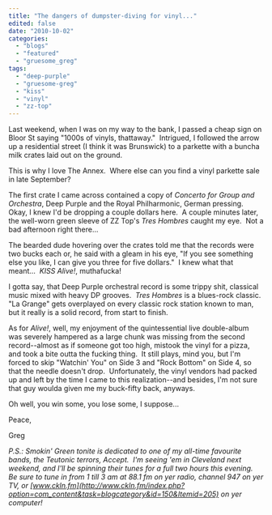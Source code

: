```yaml
---
title: "The dangers of dumpster-diving for vinyl..."
edited: false
date: "2010-10-02"
categories:
  - "blogs"
  - "featured"
  - "gruesome_greg"
tags:
  - "deep-purple"
  - "gruesome-greg"
  - "kiss"
  - "vinyl"
  - "zz-top"
---
```


Last weekend, when I was on my way to the bank, I passed a cheap sign on Bloor St saying "1000s of vinyls, thattaway."  Intrigued, I followed the arrow up a residential street (I think it was Brunswick) to a parkette with a buncha milk crates laid out on the ground.

This is why I love The Annex.  Where else can you find a vinyl parkette sale in late September?

The first crate I came across contained a copy of _Concerto for Group and Orchestra_, Deep Purple and the Royal Philharmonic, German pressing.  Okay, I knew I'd be dropping a couple dollars here.  A couple minutes later, the well-worn green sleeve of ZZ Top's _Tres Hombres_ caught my eye.  Not a bad afternoon right there...

The bearded dude hovering over the crates told me that the records were two bucks each or, he said with a gleam in his eye, "If you see something else you like, I can give you three for five dollars."  I knew what that meant...  _KISS Alive!_, muthafucka!

I gotta say, that Deep Purple orchestral record is some trippy shit, classical music mixed with heavy DP grooves.  _Tres Hombres_ is a blues-rock classic.  "La Grange" gets overplayed on every classic rock station known to man, but it really is a solid record, from start to finish.

As for _Alive!_, well, my enjoyment of the quintessential live double-album was severely hampered as a large chunk was missing from the second record--almost as if someone got too high, mistook the vinyl for a pizza, and took a bite outta the fucking thing.  It still plays, mind you, but I'm forced to skip "Watchin' You" on Side 3 and "Rock Bottom" on Side 4, so that the needle doesn't drop.  Unfortunately, the vinyl vendors had packed up and left by the time I came to this realization--and besides, I'm not sure that guy woulda given me my buck-fifty back, anyways.

Oh well, you win some, you lose some, I suppose...

Peace,

Greg

_P.S.: Smokin' Green tonite is dedicated to one of my all-time favourite bands, the Teutonic terrors, Accept.  I'm seeing 'em in Cleveland next weekend, and I'll be spinning their tunes for a full two hours this evening.  Be sure to tune in from 1 till 3 am at 88.1 fm on yer radio, channel 947 on yer TV, or [www.ckln.fm](http://www.ckln.fm/index.php?option=com_content&task=blogcategory&id=150&Itemid=205) on yer computer!_
